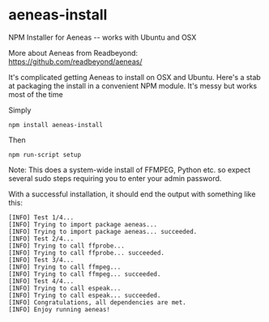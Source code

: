 # aeneas-install

NPM Installer for Aeneas -- works with Ubuntu and OSX

More about Aeneas from Readbeyond: https://github.com/readbeyond/aeneas/

It's complicated getting Aeneas to install on OSX and Ubuntu. Here's a stab at packaging the install in a convenient NPM module. It's messy but works most of the time

Simply

`npm install aeneas-install`

Then

`npm run-script setup`

Note: This does a system-wide install of FFMPEG, Python etc. so expect several sudo steps requiring you to enter your admin password.

With a successful installation, it should end the output with something like this:

```
[INFO] Test 1/4...
[INFO] Trying to import package aeneas...
[INFO] Trying to import package aeneas... succeeded.
[INFO] Test 2/4...
[INFO] Trying to call ffprobe...
[INFO] Trying to call ffprobe... succeeded.
[INFO] Test 3/4...
[INFO] Trying to call ffmpeg...
[INFO] Trying to call ffmpeg... succeeded.
[INFO] Test 4/4...
[INFO] Trying to call espeak...
[INFO] Trying to call espeak... succeeded.
[INFO] Congratulations, all dependencies are met.
[INFO] Enjoy running aeneas!
```






